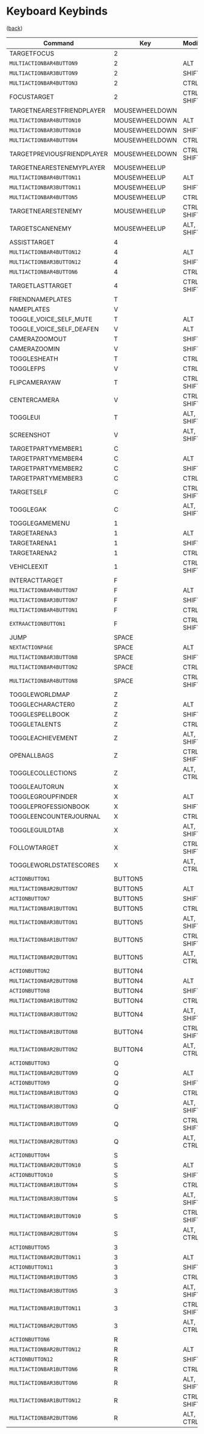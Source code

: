 <!--
    =====================================
    generator=datazen
    version=3.2.0
    hash=e0a9b3ce75e39136bade33cb913e86de
    =====================================
-->

# Keyboard Keybinds

([back](../README.md))

Command | Key | Modifiers
--------|-----|----------
TARGETFOCUS | 2 | 
`MULTIACTIONBAR4BUTTON9` | 2 | ALT
`MULTIACTIONBAR3BUTTON9` | 2 | SHIFT
`MULTIACTIONBAR4BUTTON3` | 2 | CTRL
FOCUSTARGET | 2 | CTRL, SHIFT
TARGETNEARESTFRIENDPLAYER | MOUSEWHEELDOWN | 
`MULTIACTIONBAR4BUTTON10` | MOUSEWHEELDOWN | ALT
`MULTIACTIONBAR3BUTTON10` | MOUSEWHEELDOWN | SHIFT
`MULTIACTIONBAR4BUTTON4` | MOUSEWHEELDOWN | CTRL
TARGETPREVIOUSFRIENDPLAYER | MOUSEWHEELDOWN | CTRL, SHIFT
TARGETNEARESTENEMYPLAYER | MOUSEWHEELUP | 
`MULTIACTIONBAR4BUTTON11` | MOUSEWHEELUP | ALT
`MULTIACTIONBAR3BUTTON11` | MOUSEWHEELUP | SHIFT
`MULTIACTIONBAR4BUTTON5` | MOUSEWHEELUP | CTRL
TARGETNEARESTENEMY | MOUSEWHEELUP | CTRL, SHIFT
TARGETSCANENEMY | MOUSEWHEELUP | ALT, SHIFT
ASSISTTARGET | 4 | 
`MULTIACTIONBAR4BUTTON12` | 4 | ALT
`MULTIACTIONBAR3BUTTON12` | 4 | SHIFT
`MULTIACTIONBAR4BUTTON6` | 4 | CTRL
TARGETLASTTARGET | 4 | CTRL, SHIFT
FRIENDNAMEPLATES | T | 
NAMEPLATES | V | 
TOGGLE_VOICE_SELF_MUTE | T | ALT
TOGGLE_VOICE_SELF_DEAFEN | V | ALT
CAMERAZOOMOUT | T | SHIFT
CAMERAZOOMIN | V | SHIFT
TOGGLESHEATH | T | CTRL
TOGGLEFPS | V | CTRL
FLIPCAMERAYAW | T | CTRL, SHIFT
CENTERCAMERA | V | CTRL, SHIFT
TOGGLEUI | T | ALT, SHIFT
SCREENSHOT | V | ALT, SHIFT
TARGETPARTYMEMBER1 | C | 
TARGETPARTYMEMBER4 | C | ALT
TARGETPARTYMEMBER2 | C | SHIFT
TARGETPARTYMEMBER3 | C | CTRL
TARGETSELF | C | CTRL, SHIFT
TOGGLEGAK | C | ALT, SHIFT
TOGGLEGAMEMENU | 1 | 
TARGETARENA3 | 1 | ALT
TARGETARENA1 | 1 | SHIFT
TARGETARENA2 | 1 | CTRL
VEHICLEEXIT | 1 | CTRL, SHIFT
INTERACTTARGET | F | 
`MULTIACTIONBAR4BUTTON7` | F | ALT
`MULTIACTIONBAR3BUTTON7` | F | SHIFT
`MULTIACTIONBAR4BUTTON1` | F | CTRL
`EXTRAACTIONBUTTON1` | F | CTRL, SHIFT
JUMP | SPACE | 
`NEXTACTIONPAGE` | SPACE | ALT
`MULTIACTIONBAR3BUTTON8` | SPACE | SHIFT
`MULTIACTIONBAR4BUTTON2` | SPACE | CTRL
`MULTIACTIONBAR4BUTTON8` | SPACE | CTRL, SHIFT
TOGGLEWORLDMAP | Z | 
TOGGLECHARACTER0 | Z | ALT
TOGGLESPELLBOOK | Z | SHIFT
TOGGLETALENTS | Z | CTRL
TOGGLEACHIEVEMENT | Z | ALT, SHIFT
OPENALLBAGS | Z | CTRL, SHIFT
TOGGLECOLLECTIONS | Z | ALT, CTRL
TOGGLEAUTORUN | X | 
TOGGLEGROUPFINDER | X | ALT
TOGGLEPROFESSIONBOOK | X | SHIFT
TOGGLEENCOUNTERJOURNAL | X | CTRL
TOGGLEGUILDTAB | X | ALT, SHIFT
FOLLOWTARGET | X | CTRL, SHIFT
TOGGLEWORLDSTATESCORES | X | ALT, CTRL
`ACTIONBUTTON1` | BUTTON5 | 
`MULTIACTIONBAR2BUTTON7` | BUTTON5 | ALT
`ACTIONBUTTON7` | BUTTON5 | SHIFT
`MULTIACTIONBAR1BUTTON1` | BUTTON5 | CTRL
`MULTIACTIONBAR3BUTTON1` | BUTTON5 | ALT, SHIFT
`MULTIACTIONBAR1BUTTON7` | BUTTON5 | CTRL, SHIFT
`MULTIACTIONBAR2BUTTON1` | BUTTON5 | ALT, CTRL
`ACTIONBUTTON2` | BUTTON4 | 
`MULTIACTIONBAR2BUTTON8` | BUTTON4 | ALT
`ACTIONBUTTON8` | BUTTON4 | SHIFT
`MULTIACTIONBAR1BUTTON2` | BUTTON4 | CTRL
`MULTIACTIONBAR3BUTTON2` | BUTTON4 | ALT, SHIFT
`MULTIACTIONBAR1BUTTON8` | BUTTON4 | CTRL, SHIFT
`MULTIACTIONBAR2BUTTON2` | BUTTON4 | ALT, CTRL
`ACTIONBUTTON3` | Q | 
`MULTIACTIONBAR2BUTTON9` | Q | ALT
`ACTIONBUTTON9` | Q | SHIFT
`MULTIACTIONBAR1BUTTON3` | Q | CTRL
`MULTIACTIONBAR3BUTTON3` | Q | ALT, SHIFT
`MULTIACTIONBAR1BUTTON9` | Q | CTRL, SHIFT
`MULTIACTIONBAR2BUTTON3` | Q | ALT, CTRL
`ACTIONBUTTON4` | S | 
`MULTIACTIONBAR2BUTTON10` | S | ALT
`ACTIONBUTTON10` | S | SHIFT
`MULTIACTIONBAR1BUTTON4` | S | CTRL
`MULTIACTIONBAR3BUTTON4` | S | ALT, SHIFT
`MULTIACTIONBAR1BUTTON10` | S | CTRL, SHIFT
`MULTIACTIONBAR2BUTTON4` | S | ALT, CTRL
`ACTIONBUTTON5` | 3 | 
`MULTIACTIONBAR2BUTTON11` | 3 | ALT
`ACTIONBUTTON11` | 3 | SHIFT
`MULTIACTIONBAR1BUTTON5` | 3 | CTRL
`MULTIACTIONBAR3BUTTON5` | 3 | ALT, SHIFT
`MULTIACTIONBAR1BUTTON11` | 3 | CTRL, SHIFT
`MULTIACTIONBAR2BUTTON5` | 3 | ALT, CTRL
`ACTIONBUTTON6` | R | 
`MULTIACTIONBAR2BUTTON12` | R | ALT
`ACTIONBUTTON12` | R | SHIFT
`MULTIACTIONBAR1BUTTON6` | R | CTRL
`MULTIACTIONBAR3BUTTON6` | R | ALT, SHIFT
`MULTIACTIONBAR1BUTTON12` | R | CTRL, SHIFT
`MULTIACTIONBAR2BUTTON6` | R | ALT, CTRL

